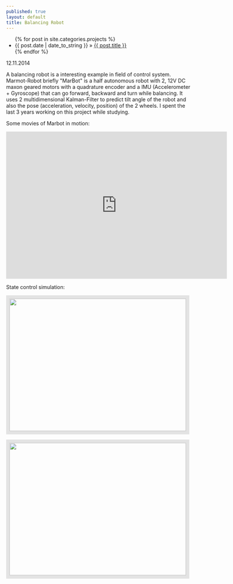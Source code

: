 ```yaml
---
published: true
layout: default
title: Balancing Robot
---
```

<div id="home">
  <ul class="posts">
    {% for post in site.categories.projects %}
      <li><span>{{ post.date | date_to_string }}</span> &raquo; <a href="{{ site.baseurl }}{{ post.url }}">{{ post.title }}</a></li>
    {% endfor %}
  </ul>
</div>
<p class="publish_date"> 12.11.2014</p>

A balancing robot is a interesting example in field of control system. Marmot-Robot briefly "MarBot" is a half autonomous robot with 2, 12V DC maxon geared motors with a quadrature encoder and a IMU (Accelerometer + Gyroscope) that can go forward, backward and turn while balancing. It uses 2 multidimensional Kalman-Filter to predict tilt angle of the robot and also the pose (acceleration, velocity, position) of the 2 wheels. I spent the last 3 years working on this project while studying.


Some movies of Marbot in motion:

<iframe width="600" height="400" src="https://www.youtube.com/embed/jPH4uLOQLpM" frameborder="0" allowfullscreen></iframe>

<p></p><p></p>
<p></p><p></p>

<!-- <iframe width="600" height="400" src="https://www.youtube.com/embed/AHVHEc2nqg0" frameborder="0" allowfullscreen></iframe>
 -->

<p></p><p></p>
<p></p><p></p>

State control simulation:

<p> <img src="{{ site.url }}{{ site.baseurl }}/images/pendel4g.gif" style="width:480px;height:360px;border:solid 9px #e3e3e3;" />
</p>
<!-- <p> <img src="{{ site.url }}{{ site.baseurl }}/images/pendel5g.gif" style="width:480px;height:360px;border:solid 9px #e3e3e3;" />
</p> -->
<p> <img src="{{ site.url }}{{ site.baseurl }}/images/pendel7g.gif" style="width:480px;height:360px;border:solid 9px #e3e3e3;" />
</p>

<!-- 

<p> <img src="{{ site.url }}{{ site.baseurl }}/images/marbot/o1.gif" style="width:480px;height:325px;border:solid 9px #e3e3e3;" />
<p> <img src="{{ site.url }}{{ site.baseurl }}/images/marbot/o2.gif" style="width:480px;height:325px;border:solid 9px #e3e3e3;" />
 -->